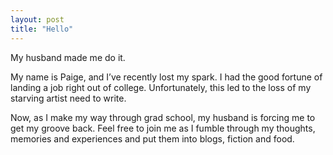 ```yaml
---
layout: post
title: "Hello"
---
```


My husband made me do it. 

My name is Paige, and I’ve recently lost my spark.
I had the good fortune of landing a job right out of college. Unfortunately, this led to the loss of my starving artist need to write. 

Now, as I make my way through grad school, my husband is forcing me to get my groove back. Feel free to join me as I fumble through my thoughts, memories and experiences and put them into blogs, fiction and food. 

